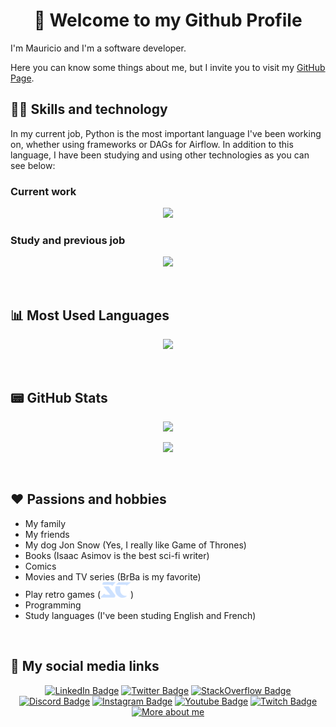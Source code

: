 <h1 align="center">👋 Welcome to my Github Profile</h3>

I'm Mauricio and I'm a software developer. 

Here you can know some things about me, but I invite you to visit my [GitHub Page](https://mautoz.github.io/).
<br>

## 👩‍💻 Skills and technology

In my current job, Python is the most important language I've been working on, whether using frameworks or DAGs for Airflow. In addition to this language, I have been studying and using other technologies as you can see below:

### Current work
<p align="center">
  <a href="https://skillicons.dev">
    <img src="https://skillicons.dev/icons?i=linux,py,flask,selenium,typescript,nodejs,react,postgres,aws,docker,postman" />
  </a>
</p>


### Study and previous job
<p align="center">
  <a href="https://skillicons.dev">
    <img src="https://skillicons.dev/icons?i=js,html,css,bootstrap,php,mysql,git,github,c,java,rails" />
  </a>
</p>

<br>

## 📊 Most Used Languages

<p align="center">
  <img height=180 src="https://github-readme-stats.vercel.app/api/top-langs/?username=mautoz&theme=merko&layout=compact">
</p>

<br>

## 📟 GitHub Stats

<p align="center">
  <img height=180 src="https://github-readme-stats.vercel.app/api?username=mautoz&show_icons=true&theme=merko">
</p>

<p align="center">
  <img height=30 src="https://komarev.com/ghpvc/?username=mautoz&style=flat-square&color=blue">
</p>

<br>

## ❤️ Passions and hobbies

* My family
* My friends
* My dog Jon Snow (Yes, I really like Game of Thrones)
* Books (Isaac Asimov is the best sci-fi writer)
* Comics
* Movies and TV series (BrBa is my favorite)
* Play retro games (<img height=25 src="https://github.com/nephest/sc2-icons/blob/master/logo/logo-text.svg" width="48px" height="48px" alt="StarCraft"/>)
* Programming
* Study languages (I've been studing English and French)

<br>

## 📱 My social media links

<center><div id="badges" >
  <a href="http://linkedin.com/in/mauricio-ozaki"><img src="https://img.shields.io/badge/LinkedIn-blue?style=for-the-badge&logo=linkedin&logoColor=white" alt="LinkedIn Badge"/></a>
  <a href="https://twitter.com/mauricioozaki"><img src="https://img.shields.io/badge/Twitter-blue?style=for-the-badge&logo=twitter&logoColor=white" alt="Twitter Badge"/></a>
  <a href="https://stackoverflow.com/users/6542976/mautoz"><img src="https://img.shields.io/badge/stackoverflow-grey?logo=stackoverflow&logoColor=orange&style=for-the-badge" alt="StackOverflow Badge"/></a>
  <a href="https://discord.com/users/511002091851087872"><img src="https://img.shields.io/badge/Discord-%235865F2.svg?style=for-the-badge&logo=discord&logoColor=white" alt="Discord Badge"/></a>
  <a href="https://www.instagram.com/mauricioozaki/"><img src="https://img.shields.io/badge/instagram-orange?logo=instagram&logoColor=white&style=for-the-badge" alt="Instagram Badge"/></a>
  <a href="https://www.youtube.com.br/@mauricioozaki"><img src="https://img.shields.io/badge/YouTube-red?style=for-the-badge&logo=youtube&logoColor=white" alt="Youtube Badge"/></a>
  <a href="https://www.twitch.tv/mauricioozaki"><img src="https://img.shields.io/badge/twitch-purple?logo=twitch&logoColor=white&style=for-the-badge" alt="Twitch Badge"/></a>
  <a href="https://www.mtavaresozaki.com.br"><img src="https://img.shields.io/badge/website-000000?style=for-the-badge&logo=About.me&logoColor=white" alt="More about me"/></a>
  
</div></center>


<!-- <img src="https://readme-jokes.vercel.app/api?hideBorder" alt="Jokes Card" /> -->
<!--
**mautoz/mautoz** is a ✨ _special_ ✨ repository because its `README.md` (this file) appears on your GitHub profile.



Here are some ideas to get you started:

- 🔭 I’m currently working on ...
- 🌱 I’m currently learning ...
- 👯 I’m looking to collaborate on ...
- 🤔 I’m looking for help with ...
- 💬 Ask me about ...
- 📫 How to reach me: ...
- 😄 Pronouns: ...
- ⚡ Fun fact: ...
-->
